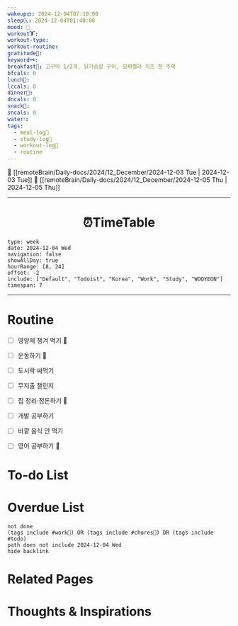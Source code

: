 ```yaml
---
wakeup🌞: 2024-12-04T07:10:00
sleep🌜: 2024-12-04T01:40:00
mood: 🥱
workout🏋️: 
workout-type: 
workout-routine: 
gratitude🙏: 
keyword🗝️: 
breakfast🍳: 고구마 1/2개, 닭가슴살 구이, 모짜렐라 치즈 한 주먹
bfcals: 0
lunch🍚: 
lccals: 0
dinner🥗: 
dncals: 0
snack🍬: 
sncals: 0
water💧: 
tags:
  - meal-log📝
  - study-log📓
  - workout-log💪
  - routine
---
```


🔺 [[remoteBrain/Daily-docs/2024/12_December/2024-12-03 Tue | 2024-12-03 Tue]]
🔻 [[remoteBrain/Daily-docs/2024/12_December/2024-12-05 Thu | 2024-12-05 Thu]]
___
<h1> <center>⏰TimeTable </center> </h1>

```gEvent
type: week
date: 2024-12-04 Wed
navigation: false
showAllDay: true
hourRange: [8, 24]
offset: -2
include: ["Default", "Todoist", "Korea", "Work", "Study", "WOOYEON"]
timespan: 7
```

--- 


# Routine 

- [ ] 영양제 챙겨 먹기 🔼 
- [ ] 운동하기 🔼 
- [ ] 도시락 싸먹기 
- [ ] 무지출 챌린지 
- [ ] 집 정리·정돈하기 🔼
- [ ] 개발 공부하기
- [ ] 바깥 음식 안 먹기 
- [ ] 영어 공부하기 🔼 


# To-do List


# Overdue List
```tasks
not done
(tags include #work💼) OR (tags include #chores🧺) OR (tags include #todo)
path does not include 2024-12-04 Wed
hide backlink
```

# Related Pages



# Thoughts & Inspirations

